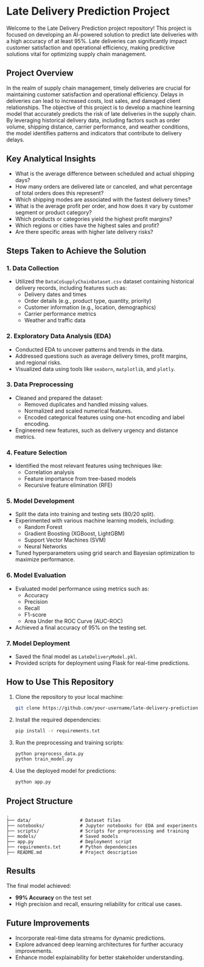 # Late Delivery Prediction Project

Welcome to the Late Delivery Prediction project repository! This project is focused on developing an AI-powered solution to predict late deliveries with a high accuracy of at least 95%. Late deliveries can significantly impact customer satisfaction and operational efficiency, making predictive solutions vital for optimizing supply chain management.

## Project Overview

In the realm of supply chain management, timely deliveries are crucial for maintaining customer satisfaction and operational efficiency. Delays in deliveries can lead to increased costs, lost sales, and damaged client relationships. The objective of this project is to develop a machine learning model that accurately predicts the risk of late deliveries in the supply chain. By leveraging historical delivery data, including factors such as order volume, shipping distance, carrier performance, and weather conditions, the model identifies patterns and indicators that contribute to delivery delays.

## Key Analytical Insights
- What is the average difference between scheduled and actual shipping days?
- How many orders are delivered late or canceled, and what percentage of total orders does this represent?
- Which shipping modes are associated with the fastest delivery times?
- What is the average profit per order, and how does it vary by customer segment or product category?
- Which products or categories yield the highest profit margins?
- Which regions or cities have the highest sales and profit?
- Are there specific areas with higher late delivery risks?

## Steps Taken to Achieve the Solution

### 1. **Data Collection**
   - Utilized the `DataCoSupplyChainDataset.csv` dataset containing historical delivery records, including features such as:
     - Delivery dates and times
     - Order details (e.g., product type, quantity, priority)
     - Customer information (e.g., location, demographics)
     - Carrier performance metrics
     - Weather and traffic data

### 2. **Exploratory Data Analysis (EDA)**
   - Conducted EDA to uncover patterns and trends in the data.
   - Addressed questions such as average delivery times, profit margins, and regional risks.
   - Visualized data using tools like `seaborn`, `matplotlib`, and `plotly`.

### 3. **Data Preprocessing**
   - Cleaned and prepared the dataset:
     - Removed duplicates and handled missing values.
     - Normalized and scaled numerical features.
     - Encoded categorical features using one-hot encoding and label encoding.
   - Engineered new features, such as delivery urgency and distance metrics.

### 4. **Feature Selection**
   - Identified the most relevant features using techniques like:
     - Correlation analysis
     - Feature importance from tree-based models
     - Recursive feature elimination (RFE)

### 5. **Model Development**
   - Split the data into training and testing sets (80/20 split).
   - Experimented with various machine learning models, including:
     - Random Forest
     - Gradient Boosting (XGBoost, LightGBM)
     - Support Vector Machines (SVM)
     - Neural Networks
   - Tuned hyperparameters using grid search and Bayesian optimization to maximize performance.

### 6. **Model Evaluation**
   - Evaluated model performance using metrics such as:
     - Accuracy
     - Precision
     - Recall
     - F1-score
     - Area Under the ROC Curve (AUC-ROC)
   - Achieved a final accuracy of 95% on the testing set.

### 7. **Model Deployment**
   - Saved the final model as `LateDeliveryModel.pkl`.
   - Provided scripts for deployment using Flask for real-time predictions.

## How to Use This Repository

1. Clone the repository to your local machine:
   ```bash
   git clone https://github.com/your-username/late-delivery-prediction.git
   ```
2. Install the required dependencies:
   ```bash
   pip install -r requirements.txt
   ```
3. Run the preprocessing and training scripts:
   ```bash
   python preprocess_data.py
   python train_model.py
   ```
4. Use the deployed model for predictions:
   ```bash
   python app.py
   ```

## Project Structure
```
.
├── data/                  # Dataset files
├── notebooks/             # Jupyter notebooks for EDA and experiments
├── scripts/               # Scripts for preprocessing and training
├── models/                # Saved models
├── app.py                 # Deployment script
├── requirements.txt       # Python dependencies
├── README.md              # Project description
```

## Results
The final model achieved:
- **99% Accuracy** on the test set
- High precision and recall, ensuring reliability for critical use cases.

## Future Improvements
- Incorporate real-time data streams for dynamic predictions.
- Explore advanced deep learning architectures for further accuracy improvements.
- Enhance model explainability for better stakeholder understanding.

